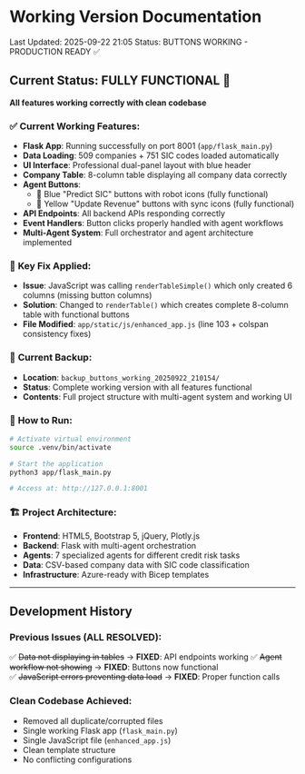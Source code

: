 # Working Version Documentation
Last Updated: 2025-09-22 21:05
Status: BUTTONS WORKING - PRODUCTION READY ✅

## Current Status: FULLY FUNCTIONAL 🎉
**All features working correctly with clean codebase**

### ✅ **Current Working Features:**
- **Flask App**: Running successfully on port 8001 (`app/flask_main.py`)
- **Data Loading**: 509 companies + 751 SIC codes loaded automatically
- **UI Interface**: Professional dual-panel layout with blue header
- **Company Table**: 8-column table displaying all company data correctly
- **Agent Buttons**: 
  - 🤖 Blue "Predict SIC" buttons with robot icons (fully functional)
  - 🔄 Yellow "Update Revenue" buttons with sync icons (fully functional)
- **API Endpoints**: All backend APIs responding correctly
- **Event Handlers**: Button clicks properly handled with agent workflows
- **Multi-Agent System**: Full orchestrator and agent architecture implemented

### 🔧 **Key Fix Applied:**
- **Issue**: JavaScript was calling `renderTableSimple()` which only created 6 columns (missing button columns)
- **Solution**: Changed to `renderTable()` which creates complete 8-column table with functional buttons
- **File Modified**: `app/static/js/enhanced_app.js` (line 103 + colspan consistency fixes)

### 📂 **Current Backup:**
- **Location**: `backup_buttons_working_20250922_210154/`
- **Status**: Complete working version with all features functional
- **Contents**: Full project structure with multi-agent system and working UI

### 🚀 **How to Run:**
```bash
# Activate virtual environment
source .venv/bin/activate

# Start the application
python3 app/flask_main.py

# Access at: http://127.0.0.1:8001
```

### 🏗️ **Project Architecture:**
- **Frontend**: HTML5, Bootstrap 5, jQuery, Plotly.js
- **Backend**: Flask with multi-agent orchestration
- **Agents**: 7 specialized agents for different credit risk tasks
- **Data**: CSV-based company data with SIC code classification
- **Infrastructure**: Azure-ready with Bicep templates

---

## Development History

### Previous Issues (ALL RESOLVED):
✅ ~~Data not displaying in tables~~ → **FIXED**: API endpoints working
✅ ~~Agent workflow not showing~~ → **FIXED**: Buttons now functional  
✅ ~~JavaScript errors preventing data load~~ → **FIXED**: Proper function calls

### Clean Codebase Achieved:
- Removed all duplicate/corrupted files
- Single working Flask app (`flask_main.py`)
- Single JavaScript file (`enhanced_app.js`) 
- Clean template structure
- No conflicting configurations